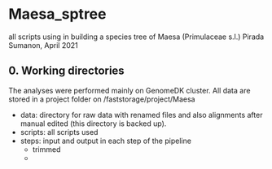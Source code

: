 # Maesa_sptree
all scripts using in building a species tree of Maesa (Primulaceae s.l.)
Pirada Sumanon, April 2021

## 0. Working directories
The analyses were performed mainly on GenomeDK cluster. 
All data are stored in a project folder on /faststorage/project/Maesa
- data: directory for raw data with renamed files and also alignments after manual edited (this directory is backed up).
- scripts: all scripts used
- steps: input and output in each step of the pipeline
    - trimmed
    - 
    
